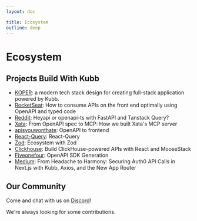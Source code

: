 ```yaml
---
layout: doc

title: Ecosystem
outline: deep
---
```


# Ecosystem

## Projects Build With Kubb

- [KOPER](https://github.com/dxloop/koper): a modern tech stack design for creating full-stack application powered by Kubb.
- [RocketSeat](https://www.rocketseat.com.br/blog/artigos/post/consumo-apis-openapi-codigo-tipado): How to consume APIs on the front end optimally using OpenAPI and typed code
- [Reddit](https://www.reddit.com/r/reactjs/comments/1o9vcfy/heyapi_or_openapits_with_fastapi_and_tanstack/): Heyapi or openapi-ts with FastAPI and Tanstack Query?
- [Xata](https://xata.io/blog/built-xata-mcp-server): From OpenAPI spec to MCP: How we built Xata's MCP server
- [apisyouwonthate](https://apisyouwonthate.com/newsletter/openapi-to-frontend/): OpenAPI to frontend
- [React-Query](https://tanstack.com/query/v5/docs/framework/react/community/community-projects): React-Query
- [Zod](https://zod.dev/ecosystem?id=x-to-zod): Ecosystem with Zod
- [Clickhouse](https://clickhouse.com/blog/clickhouse-powered-apis-in-react-app-moosestack#bridging-to-the-frontend): Build ClickHouse-powered APIs with React and MooseStack
- [Fiveonefour](https://docs.fiveonefour.com/moose/apis/openapi-sdk): OpenAPI SDK Generation
- [Medium](https://medium.com/@laxman.pokhrel.101/from-headache-to-harmony-securing-auth0-api-calls-in-next-js-54fc117bfb92): From Headache to Harmony: Securing Auth0 API Calls in Next.js with Kubb, Axios, and the New App Router

## Our Community
Come and chat with us on [Discord](https://discord.gg/shfBFeczrm)!

We're always looking for some contributions.
